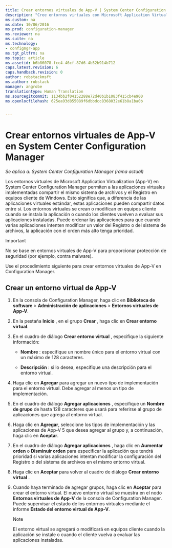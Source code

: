 ```yaml
---
title: Crear entornos virtuales de App-V | System Center Configuration Manager
description: "Cree entornos virtuales con Microsoft Application Virtualization para que las aplicaciones puedan compartir datos entre sí."
ms.custom: na
ms.date: 10/06/2016
ms.prod: configuration-manager
ms.reviewer: na
ms.suite: na
ms.technology:
- configmgr-app
ms.tgt_pltfrm: na
ms.topic: article
ms.assetid: b6b86078-fcc4-46cf-87d6-4b52b914b712
caps.latest.revision: 6
caps.handback.revision: 0
author: robstackmsft
ms.author: robstack
manager: angrobe
translationtype: Human Translation
ms.sourcegitcommit: 1134bb2f04152288e72d40b1b1083f415cb4e900
ms.openlocfilehash: 625ea93d855089f6dbbdcc8368032e61b8a1ba0b


---
```

# <a name="create-app-v-virtual-environments-in-system-center-configuration-manager"></a>Crear entornos virtuales de App-V en System Center Configuration Manager

*Se aplica a: System Center Configuration Manager (rama actual)*

Los entornos virtuales de Microsoft Application Virtualization (App-V) en System Center Configuration Manager permiten a las aplicaciones virtuales implementadas compartir el mismo sistema de archivos y el Registro en equipos cliente de Windows. Esto significa que, a diferencia de las aplicaciones virtuales estándar, estas aplicaciones pueden compartir datos entre sí. Los entornos virtuales se crean o modifican en equipos cliente cuando se instala la aplicación o cuando los clientes vuelven a evaluar sus aplicaciones instaladas. Puede ordenar las aplicaciones para que cuando varias aplicaciones intenten modificar un valor del Registro o del sistema de archivos, la aplicación con el orden más alto tenga prioridad.  

> [!IMPORTANT]  
>  No se base en entornos virtuales de App-V para proporcionar protección de seguridad (por ejemplo, contra malware).  

 Use el procedimiento siguiente para crear entornos virtuales de App-V en Configuration Manager.  

## <a name="create-an-app-v-virtual-environment"></a>Crear un entorno virtual de App-V  

1.  En la consola de Configuration Manager, haga clic en **Biblioteca de software** > **Administración de aplicaciones** > **Entornos virtuales de App-V**.  

3.  En la pestaña **Inicio** , en el grupo **Crear** , haga clic en **Crear entorno virtual**.  

4.  En el cuadro de diálogo **Crear entorno virtual** , especifique la siguiente información:  

    -   **Nombre** : especifique un nombre único para el entorno virtual con un máximo de 128 caracteres.  

    -   **Descripción** : si lo desea, especifique una descripción para el entorno virtual.  

5.  Haga clic en **Agregar** para agregar un nuevo tipo de implementación para el entorno virtual. Debe agregar al menos un tipo de implementación.  

6.  En el cuadro de diálogo **Agregar aplicaciones** , especifique un **Nombre de grupo** de hasta 128 caracteres que usará para referirse al grupo de aplicaciones que agrega al entorno virtual.  

7.  Haga clic en **Agregar**, seleccione los tipos de implementación y las aplicaciones de App-V 5 que desea agregar al grupo y, a continuación, haga clic en **Aceptar**.  

8.  En el cuadro de diálogo **Agregar aplicaciones** , haga clic en **Aumentar orden** o **Disminuir orden** para especificar la aplicación que tendrá prioridad si varias aplicaciones intentan modificar la configuración del Registro o del sistema de archivos en el mismo entorno virtual.  

9. Haga clic en **Aceptar** para volver al cuadro de diálogo **Crear entorno virtual** .  

10. Cuando haya terminado de agregar grupos, haga clic en **Aceptar** para crear el entorno virtual. El nuevo entorno virtual se muestra en el nodo **Entornos virtuales de App-V** de la consola de Configuration Manager. Puede supervisar el estado de los entornos virtuales mediante el informe **Estado del entorno virtual de App-V**.  

    > [!NOTE]  
    >  El entorno virtual se agregará o modificará en equipos cliente cuando la aplicación se instale o cuando el cliente vuelva a evaluar las aplicaciones instaladas.  



<!--HONumber=Nov16_HO1-->


